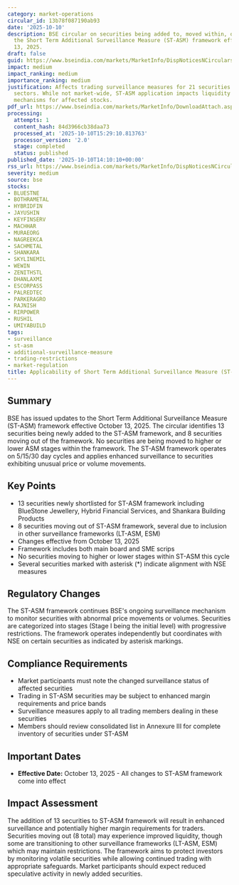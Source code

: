 ```yaml
---
category: market-operations
circular_id: 13b78f087190ab93
date: '2025-10-10'
description: BSE circular on securities being added to, moved within, or removed from
  the Short Term Additional Surveillance Measure (ST-ASM) framework effective October
  13, 2025.
draft: false
guid: https://www.bseindia.com/markets/MarketInfo/DispNoticesNCirculars.aspx?Noticeid={224E2D36-BDFB-4326-B931-F77DB14F840F}&noticeno=20251010-57&dt=10/10/2025&icount=57&totcount=69&flag=0
impact: medium
impact_ranking: medium
importance_ranking: medium
justification: Affects trading surveillance measures for 21 securities across multiple
  sectors. While not market-wide, ST-ASM application impacts liquidity and trading
  mechanisms for affected stocks.
pdf_url: https://www.bseindia.com/markets/MarketInfo/DownloadAttach.aspx?id=20251010-57&attachedId=5b46dd2d-6e5f-4b75-99d1-d5a8f8357b45
processing:
  attempts: 1
  content_hash: 84d3966cb38daa73
  processed_at: '2025-10-10T15:29:10.813763'
  processor_version: '2.0'
  stage: completed
  status: published
published_date: '2025-10-10T14:10:10+00:00'
rss_url: https://www.bseindia.com/markets/MarketInfo/DispNoticesNCirculars.aspx?Noticeid={224E2D36-BDFB-4326-B931-F77DB14F840F}&noticeno=20251010-57&dt=10/10/2025&icount=57&totcount=69&flag=0
severity: medium
source: bse
stocks:
- BLUESTNE
- BOTHRAMETAL
- HYBRIDFIN
- JAYUSHIN
- KEYFINSERV
- MACHHAR
- MURAEORG
- NAGREEKCA
- SACHMETAL
- SHANKARA
- SKYLINEMIL
- WEWIN
- ZENITHSTL
- DHANLAXMI
- ESCORPASS
- PALREDTEC
- PARKERAGRO
- RAJNISH
- RIRPOWER
- RUSHIL
- UMIYABUILD
tags:
- surveillance
- st-asm
- additional-surveillance-measure
- trading-restrictions
- market-regulation
title: Applicability of Short Term Additional Surveillance Measure (ST-ASM)
---
```


## Summary

BSE has issued updates to the Short Term Additional Surveillance Measure (ST-ASM) framework effective October 13, 2025. The circular identifies 13 securities being newly added to the ST-ASM framework, and 8 securities moving out of the framework. No securities are being moved to higher or lower ASM stages within the framework. The ST-ASM framework operates on 5/15/30 day cycles and applies enhanced surveillance to securities exhibiting unusual price or volume movements.

## Key Points

- 13 securities newly shortlisted for ST-ASM framework including BlueStone Jewellery, Hybrid Financial Services, and Shankara Building Products
- 8 securities moving out of ST-ASM framework, several due to inclusion in other surveillance frameworks (LT-ASM, ESM)
- Changes effective from October 13, 2025
- Framework includes both main board and SME scrips
- No securities moving to higher or lower stages within ST-ASM this cycle
- Several securities marked with asterisk (*) indicate alignment with NSE measures

## Regulatory Changes

The ST-ASM framework continues BSE's ongoing surveillance mechanism to monitor securities with abnormal price movements or volumes. Securities are categorized into stages (Stage I being the initial level) with progressive restrictions. The framework operates independently but coordinates with NSE on certain securities as indicated by asterisk markings.

## Compliance Requirements

- Market participants must note the changed surveillance status of affected securities
- Trading in ST-ASM securities may be subject to enhanced margin requirements and price bands
- Surveillance measures apply to all trading members dealing in these securities
- Members should review consolidated list in Annexure III for complete inventory of securities under ST-ASM

## Important Dates

- **Effective Date:** October 13, 2025 - All changes to ST-ASM framework come into effect

## Impact Assessment

The addition of 13 securities to ST-ASM framework will result in enhanced surveillance and potentially higher margin requirements for traders. Securities moving out (8 total) may experience improved liquidity, though some are transitioning to other surveillance frameworks (LT-ASM, ESM) which may maintain restrictions. The framework aims to protect investors by monitoring volatile securities while allowing continued trading with appropriate safeguards. Market participants should expect reduced speculative activity in newly added securities.